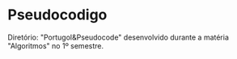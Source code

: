 # Pseudocodigo
  
Diretório: "Portugol&Pseudocode" desenvolvido durante a matéria "Algoritmos" no 1º semestre.  
